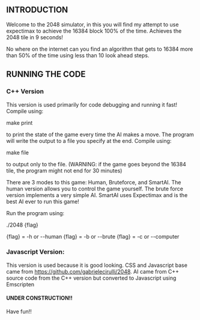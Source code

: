 ## INTRODUCTION

Welcome to the 2048 simulator, in this you will find my attempt to use expectimax to achieve the 16384 block 100% of the time. Achieves the 2048 tile in 9 seconds!

No where on the internet can you find an algorithm that gets to 16384 more than 50% of the time using less than 10 look ahead steps. 

## RUNNING THE CODE

### C++ Version
This version is used primarily for code debugging and running it fast! Compile using:

make print

to print the state of the game every time the AI makes a move. The program will write the output to a file you specify at the end. Compile using:

make file

to output only to the file. (WARNING: if the game goes beyond the 16384 tile, the program might not end for 30 minutes)

There are 3 modes to this game: Human, Bruteforce, and SmartAI. The human version allows you to control the game yourself. The brute force version implements a very simple AI. SmartAI uses Expectimax and is the best AI ever to run this game!

Run the program using:

./2048 {flag}

{flag} = -h or --human
{flag} = -b or --brute
{flag} = -c or --computer

### Javascript Version: 
This version is used because it is good looking. CSS and Javascript base came from https://github.com/gabrielecirulli/2048. AI came from C++ source code from the C++ version but converted to Javascript using Emscripten

#### UNDER CONSTRUCTION!!

Have fun!!
